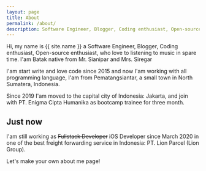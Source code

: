 ```yaml
---
layout: page
title: About
permalink: /about/
description: Software Engineer, Blogger, Coding enthusiast, Open-source enthusiast, who love to listening to music in spare time. Batak native from Mr. Sianipar and Mrs. Siregar
---
```


Hi, my name is {{ site.name }} a Software Engineer, Blogger, Coding enthusiast, Open-source enthusiast, who love to listening to music in spare time. I'am Batak native from Mr. Sianipar and Mrs. Siregar

I'am start write and love code since 2015 and now I'am working with all programming language, I'am from  Pematangsiantar, a small town in North Sumatera, Indonesia.

Since 2019 I'am moved to the capital city of Indonesia: Jakarta, and join with PT. Enigma Cipta Humanika as bootcamp trainee for three month.

## Just now

I'am still working as ~~Fullstack Developer~~ iOS Developer since March 2020 in one of the best freight forwarding service in Indonesia: PT. Lion Parcel (Lion Group).

Let's make your own about me page!
